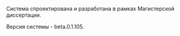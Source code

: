 <p class="lead">
	Система спроектирована и разработана в рамках Магистерской диссертации.
</p>
<p>
	Версия системы - beta.0.1.105.
</p>